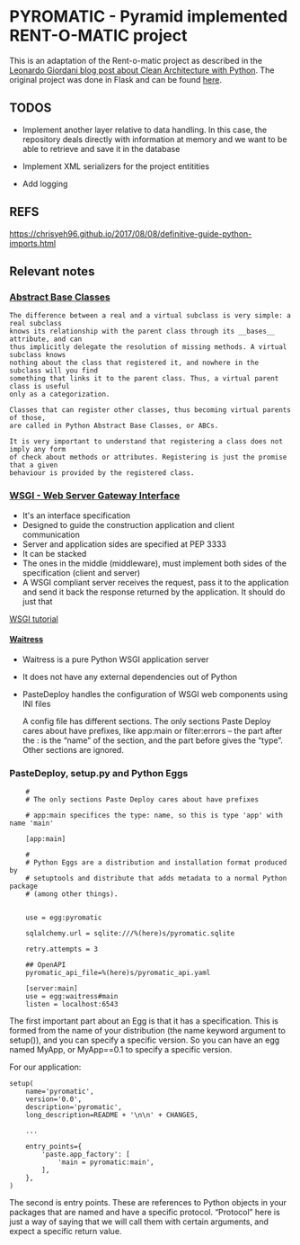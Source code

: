 # PYROMATIC - Pyramid implemented RENT-O-MATIC project

This is an adaptation of the Rent-o-matic project as described in the
[Leonardo Giordani blog post about Clean Architecture with Python](http://blog.thedigitalcatonline.com/blog/2016/11/14/clean-architectures-in-python-a-step-by-step-example/).
The original project was done in Flask and can be found [here](https://github.com/lgiordani/rentomatic).


## TODOS

* Implement another layer relative to data handling. In this case, the repository
  deals directly with information at memory and we want to be able to retrieve and
  save it in the database

* Implement XML serializers for the project entitities

* Add logging

## REFS

https://chrisyeh96.github.io/2017/08/08/definitive-guide-python-imports.html


## Relevant notes


### [Abstract Base Classes](http://blog.thedigitalcatonline.com/blog/2016/04/03/abstract-base-classes-in-python/)
    The difference between a real and a virtual subclass is very simple: a real subclass 
    knows its relationship with the parent class through its __bases__ attribute, and can 
    thus implicitly delegate the resolution of missing methods. A virtual subclass knows 
    nothing about the class that registered it, and nowhere in the subclass will you find
    something that links it to the parent class. Thus, a virtual parent class is useful 
    only as a categorization.
    
    Classes that can register other classes, thus becoming virtual parents of those, 
    are called in Python Abstract Base Classes, or ABCs.
    
    It is very important to understand that registering a class does not imply any form 
    of check about methods or attributes. Registering is just the promise that a given
    behaviour is provided by the registered class.

### [WSGI - Web Server Gateway Interface](https://www.python.org/dev/peps/pep-3333/)

* It's an interface specification
* Designed to guide the construction application and client communication
* Server and application sides are specified at PEP 3333
* It can be stacked
* The ones in the middle (middleware), must implement both sides of the specification (client and server)
* A WSGI compliant server receives the request, pass it to the application and send it back the response returned by the application. It should do just that


[WSGI tutorial](http://wsgi.tutorial.codepoint.net/)

#### [Waitress](https://docs.pylonsproject.org/projects/waitress/en/latest/)

* Waitress is a pure Python WSGI application server
* It does not have any external dependencies out of Python
* PasteDeploy handles the configuration of WSGI web components using INI files

    A config file has different sections. The only sections Paste Deploy cares 
    about have prefixes, like app:main or filter:errors – the part after the : 
    is the “name” of the section, and the part before gives the “type”. Other
    sections are ignored.

### PasteDeploy, setup.py and Python Eggs

```
    #
    # The only sections Paste Deploy cares about have prefixes

    # app:main specifices the type: name, so this is type 'app' with name 'main'

    [app:main]

    #
    # Python Eggs are a distribution and installation format produced by
    # setuptools and distribute that adds metadata to a normal Python package
    # (among other things).


    use = egg:pyromatic

    sqlalchemy.url = sqlite:///%(here)s/pyromatic.sqlite

    retry.attempts = 3

    ## OpenAPI
    pyromatic_api_file=%(here)s/pyromatic_api.yaml

    [server:main]
    use = egg:waitress#main
    listen = localhost:6543

```

The first important part about an Egg is that it has a specification. This is
formed from the name of your distribution (the name keyword argument to setup()),
and you can specify a specific version. So you can have an egg named MyApp, or
MyApp==0.1 to specify a specific version.

For our application:

```
setup(
    name='pyromatic',
    version='0.0',
    description='pyromatic',
    long_description=README + '\n\n' + CHANGES,

    ...

    entry_points={
        'paste.app_factory': [
            'main = pyromatic:main',
        ],
    },
)

```

The second is entry points. These are references to Python objects in your
packages that are named and have a specific protocol. “Protocol” here is just a
way of saying that we will call them with certain arguments, and expect a
specific return value.